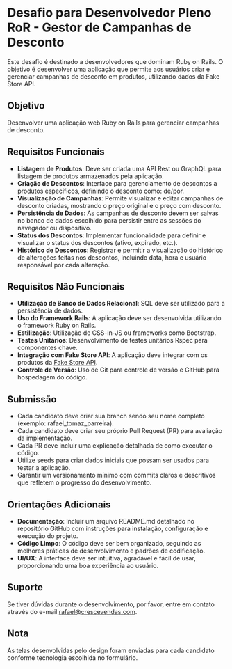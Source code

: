 # Desafio para Desenvolvedor Pleno RoR - Gestor de Campanhas de Desconto

Este desafio é destinado a desenvolvedores que dominam Ruby on Rails. O objetivo é desenvolver uma aplicação que permite aos usuários criar e gerenciar campanhas de desconto em produtos, utilizando dados da Fake Store API.

## Objetivo
Desenvolver uma aplicação web Ruby on Rails para gerenciar campanhas de desconto.

## Requisitos Funcionais
- **Listagem de Produtos**: Deve ser criada uma API Rest ou GraphQL para listagem de produtos armazenados pela aplicação.
- **Criação de Descontos**: Interface para gerenciamento de descontos a produtos específicos, definindo o desconto como: de/por.
- **Visualização de Campanhas**: Permite visualizar e editar campanhas de desconto criadas, mostrando o preço original e o preço com desconto.
- **Persistência de Dados**: As campanhas de desconto devem ser salvas no banco de dados escolhido para persistir entre as sessões do navegador ou dispositivo.
- **Status dos Descontos**: Implementar funcionalidade para definir e visualizar o status dos descontos (ativo, expirado, etc.).
- **Histórico de Descontos**: Registrar e permitir a visualização do histórico de alterações feitas nos descontos, incluindo data, hora e usuário responsável por cada alteração.

## Requisitos Não Funcionais
- **Utilização de Banco de Dados Relacional**: SQL deve ser utilizado para a persistência de dados.
- **Uso do Framework Rails**: A aplicação deve ser desenvolvida utilizando o framework Ruby on Rails.
- **Estilização**: Utilização de CSS-in-JS ou frameworks como Bootstrap.
- **Testes Unitários**: Desenvolvimento de testes unitários Rspec para componentes chave.
- **Integração com Fake Store API**: A aplicação deve integrar com os produtos da [Fake Store API](https://fakestoreapi.com/).
- **Controle de Versão**: Uso de Git para controle de versão e GitHub para hospedagem do código.

## Submissão
- Cada candidato deve criar sua branch sendo seu nome completo (exemplo: rafael_tomaz_parreira).
- Cada candidato deve criar seu próprio Pull Request (PR) para avaliação da implementação.
- Cada PR deve incluir uma explicação detalhada de como executar o código.
- Utilize seeds para criar dados iniciais que possam ser usados para testar a aplicação.
- Garantir um versionamento mínimo com commits claros e descritivos que refletem o progresso do desenvolvimento.

## Orientações Adicionais
- **Documentação**: Incluir um arquivo README.md detalhado no repositório GitHub com instruções para instalação, configuração e execução do projeto.
- **Código Limpo**: O código deve ser bem organizado, seguindo as melhores práticas de desenvolvimento e padrões de codificação.
- **UI/UX**: A interface deve ser intuitiva, agradável e fácil de usar, proporcionando uma boa experiência ao usuário.

## Suporte
Se tiver dúvidas durante o desenvolvimento, por favor, entre em contato através do e-mail [rafael@crescevendas.com](mailto:rafael@crescevendas.com).

## Nota
As telas desenvolvidas pelo design foram enviadas para cada candidato conforme tecnologia escolhida no formulário.
